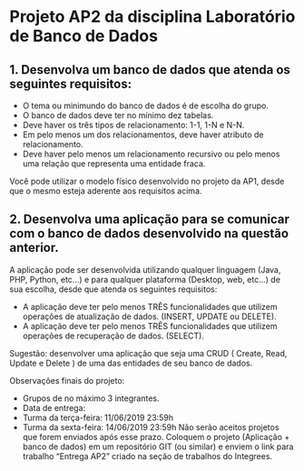 # Projeto AP2 da disciplina Laboratório de Banco de Dados

## 1. Desenvolva um banco de dados que atenda os seguintes requisitos:
- O tema ou minimundo do banco de dados é de escolha do grupo.
- O banco de dados deve ter no mínimo dez tabelas.
- Deve haver os três tipos de relacionamento: 1-1, 1-N e N-N.
- Em pelo menos um dos relacionamentos, deve haver atributo de relacionamento.
- Deve haver pelo menos um relacionamento recursivo ou pelo menos uma relação que representa uma entidade fraca.

Você pode utilizar o modelo físico desenvolvido no projeto da AP1, desde que o mesmo esteja aderente aos requisitos acima.
## 2. Desenvolva uma aplicação para se comunicar com o banco de dados desenvolvido na questão anterior.
A aplicação pode ser desenvolvida utilizando qualquer linguagem (Java, PHP, Python, etc...) e para qualquer plataforma (Desktop, web, etc...) de sua escolha, desde que atenda os seguintes requisitos:
- A aplicação deve ter pelo menos TRÊS funcionalidades que utilizem operações de atualização de dados. (INSERT, UPDATE ou DELETE).
- A aplicação deve ter pelo menos TRÊS funcionalidades que utilizem operações de recuperação de dados. (SELECT).

Sugestão: desenvolver uma aplicação que seja uma CRUD ( Create, Read, Update e Delete ) de uma das entidades de seu banco de dados.

Observações finais do projeto:
- Grupos de no máximo 3 integrantes.
- Data de entrega:
- Turma da terça-feira: 11/06/2019 23:59h
- Turma da sexta-feira: 14/06/2019 23:59h
 Não serão aceitos projetos que forem enviados após esse prazo.
Coloquem o projeto (Aplicação + banco de dados) em um repositório GIT (ou similar) e enviem o link para trabalho “Entrega AP2” criado na seção de trabalhos do Integrees.
